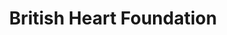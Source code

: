 ---
title: "British Heart Foundation"
url: /evesham/british-heart-foundation/
shop: Gebrauchtwaren
---